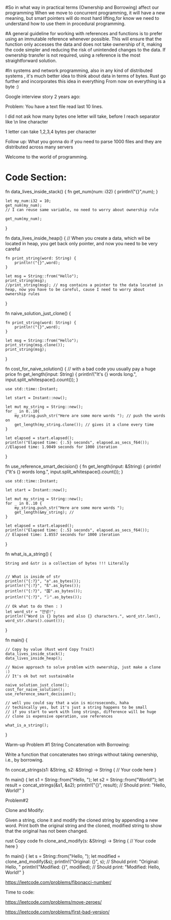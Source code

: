 #So in what way in practical terms (Ownership and Borrowing) affect our programming
When we move to concurrent programming, it will have a new meaning, but smart pointers will do most hard lifting,for know we need to understand how to use them in procedural programming.


#A general guideline for working with references and functions is to prefer using an immutable reference whenever possible. This will ensure that the function only accesses the data and does not take ownership of it, making the code simpler and reducing the risk of unintended changes to the data. If ownership transfer is not required, using a reference is the most straightforward solution.


#In systems and network programming, also in any kind of distributed systems , it's much better idea to think about data in terms of bytes.
Rust go further and incorporates this idea in everything 
From now on everything is a byte :)

Google interview story 2 years ago:

Problem: You have a text file read last 10 lines.

I did not ask how many bytes one letter will take, before I reach separator like \n line character 

1 letter can take 1,2,3,4 bytes per character

Follow up: What you gonna do if you need to parse 1000 files and they are distributed across many servers

Welcome to the world of programming.

# Code Section:


fn data_lives_inside_stack() {
    fn get_num(num: i32) {
        println!("{}",num);
    }

    let my_num:i32 = 10;
    get_num(my_num);
    // I can reuse same variable, no need to worry about ownership rule
    
    get_num(my_num);
    
}

fn data_lives_inside_heap() {
    // When you create a data, which wil be located in heap, you get back only pointer, and now you need to be very careful

    fn print_string(word: String) {
        println!("{}",word);
    }

    let msg = String::from("Hello");
    print_string(msg);
    //print_string(msg); // msg contains a pointer to the data located in heap, now you have to be careful, cause I need to worry about ownership rules
    
}

fn naive_solution_just_clone() {
    
    fn print_string(word: String) {
        println!("{}",word);
    }

    let msg = String::from("Hello");
    print_string(msg.clone());
    print_string(msg);
}

fn cost_for_naive_solution() {
    // with a bad code you usually pay a huge price
    fn get_length(input: String) {
        println!("It's {} words long.", input.split_whitespace().count());
    }

    use std::time::Instant;

    let start = Instant::now();

    let mut my_string = String::new();
    for _ in 0..10{
        my_string.push_str("Here are some more words "); // push the words on
        get_length(my_string.clone()); // gives it a clone every time
    }

    let elapsed = start.elapsed();
    println!("Elapsed time: {:.5} seconds", elapsed.as_secs_f64());
    //Elapsed time: 1.9049 seconds for 1000 iteration
}

fn use_reference_smart_decision() {
    fn get_length(input: &String) {
        println!("It's {} words long.", input.split_whitespace().count());
    }

    use std::time::Instant;

    let start = Instant::now();

    let mut my_string = String::new();
    for _ in 0..10 {
        my_string.push_str("Here are some more words ");
        get_length(&my_string); // 
    }

    let elapsed = start.elapsed();
    println!("Elapsed time: {:.5} seconds", elapsed.as_secs_f64());
    // Elapsed time: 1.8557 seconds for 1000 iteration
}

fn what_is_a_string() {

    String and &str is a collection of bytes !!! Literally
    

    // What is inside of str
    println!("{:?}", "a".as_bytes());
    println!("{:?}", "ß".as_bytes());
    println!("{:?}", "国".as_bytes());
    println!("{:?}", "𓅱".as_bytes());

    // Ok what to do then : )
    let word_str = "안녕!";
    println!("Word is {} bytes and also {} characters.", word_str.len(), word_str.chars().count());
    
}

fn main() {

    // Copy by value (Rust word Copy Trait)
    data_lives_inside_stack();
    data_lives_inside_heap();

    // Naive approach to solve problem with ownership, just make a clone :)
    // It's ok but not sustainable

    naive_solution_just_clone();
    cost_for_naive_solution();
    use_reference_smart_decision();

    // well you could say that a win is microseconds, haha
    // techincally yes, but it's just a string happens to be small
    // if you start to work with long strings, difference will be huge
    // clone is expensive operation, use references
    
    what_is_a_string();
}



Warm-up
Problem #1
String Concatenation with Borrowing:

Write a function that concatenates two strings without taking ownership, i.e., by borrowing.

fn concat_strings(s1: &String, s2: &String) -> String {
    // Your code here
}

fn main() {
    let s1 = String::from("Hello, ");
    let s2 = String::from("World!");
    let result = concat_strings(&s1, &s2);
    println!("{}", result); // Should print: "Hello, World!"
}

Problem#2

Clone and Modify:

Given a string, clone it and modify the cloned string by appending a new word. Print both the original string and the cloned, modified string to show that the original has not been changed.

rust
Copy code
fn clone_and_modify(s: &String) -> String {
    // Your code here
}

fn main() {
    let s = String::from("Hello, ");
    let modified = clone_and_modify(&s);
    println!("Original: {}", s); // Should print: "Original: Hello, "
    println!("Modified: {}", modified); // Should print: "Modified: Hello, World!"
}

https://leetcode.com/problems/fibonacci-number/

Time to code:

https://leetcode.com/problems/move-zeroes/


https://leetcode.com/problems/first-bad-version/